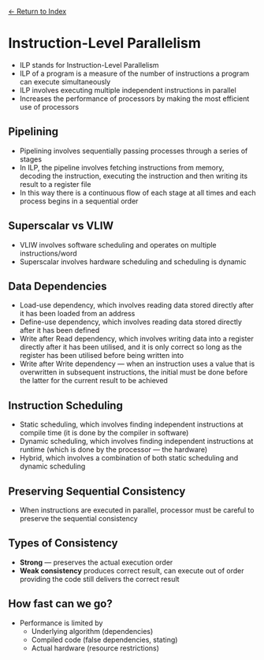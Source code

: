 [← Return to Index](https://github.com/cjmlgrto/fit3143-notes/)

# Instruction-Level Parallelism
- ILP stands for Instruction-Level Parallelism
- ILP of a program is a measure of the number of instructions a program can execute simultaneously
- ILP involves executing multiple independent instructions in parallel
- Increases the performance of processors by making the most efficient use of processors

## Pipelining
- Pipelining involves sequentially passing processes through a series of stages
- In ILP, the pipeline involves fetching instructions from memory, decoding the instruction, executing the instruction and then writing its result to a register file
- In this way there is a continuous flow of each stage at all times and each process begins in a sequential order

## Superscalar vs VLIW
- VLIW involves software scheduling and operates on multiple instructions/word
- Superscalar involves hardware scheduling and scheduling is dynamic

## Data Dependencies
- Load-use dependency, which involves reading data stored directly after it has been loaded from an address
- Define-use dependency, which involves reading data stored directly after it has been defined
- Write after Read dependency, which involves writing data into a register directly after it has been utilised, and it is only correct so long as the register has been utilised before being written into
- Write after Write dependency — when an instruction uses a value that is overwritten in subsequent instructions, the initial must be done before the latter for the current result to be achieved

## Instruction Scheduling
- Static scheduling, which involves finding independent instructions at compile time (it is done by the compiler in software)
- Dynamic scheduling, which involves finding independent instructions at runtime (which is done by the processor — the hardware)
- Hybrid, which involves a combination of both static scheduling and dynamic scheduling

## Preserving Sequential Consistency
* When instructions are executed in parallel, processor must be careful to preserve the sequential consistency

## Types of Consistency
* **Strong** — preserves the actual execution order
* **Weak consistency** produces correct result, can execute out of order providing the code still delivers the correct result

## How fast can we go?
* Performance is limited by
	* Underlying algorithm (dependencies)
	* Compiled code (false dependencies, stating)
	* Actual hardware (resource restrictions)